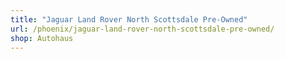 ```yaml
---
title: "Jaguar Land Rover North Scottsdale Pre-Owned"
url: /phoenix/jaguar-land-rover-north-scottsdale-pre-owned/
shop: Autohaus
---
```

